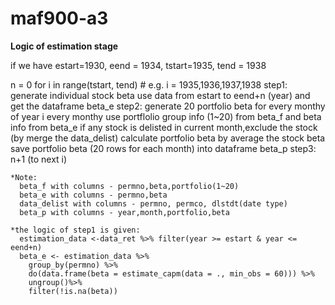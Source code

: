# maf900-a3

**Logic of estimation stage**

  if we have estart=1930, eend = 1934, tstart=1935, tend = 1938
  
  n = 0
  for i in range(tstart, tend) # e.g. i = 1935,1936,1937,1938
    step1:
      generate individual stock beta use data from estart to eend+n (year) and get the dataframe beta_e 
    step2:
      generate 20 portfolio beta for every monthy of year i
      every monthy use portflolio group info (1~20) from beta_f and beta info from beta_e
      if any stock is delisted in current month,exclude the stock (by merge the data_delist)
      calculate portfolio beta by average the stock beta
      save portfolio beta (20 rows for each month) into dataframe beta_p 
    step3:
      n+1
    (to next i)
    
    *Note:
      beta_f with columns - permno,beta,portfolio(1~20)
      beta_e with columns - permno,beta
      data_delist with columns - permno, permco, dlstdt(date type)
      beta_p with columns - year,month,portfolio,beta
  
    *the logic of step1 is given: 
      estimation_data <-data_ret %>% filter(year >= estart & year <= eend+n)
      beta_e <- estimation_data %>%
        group_by(permno) %>%
        do(data.frame(beta = estimate_capm(data = ., min_obs = 60))) %>%
        ungroup()%>%
        filter(!is.na(beta))